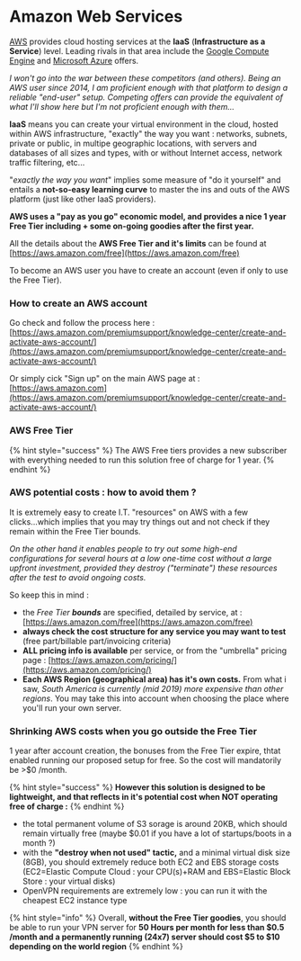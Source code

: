 # Amazon Web Services

[AWS](https://aws.amazon.com/) provides cloud hosting services at the **IaaS** \(**Infrastructure as a Service**\) level. Leading rivals in that area include the [Google Compute Engine](https://cloud.google.com/compute/) and [Microsoft Azure](https://azure.microsoft.com/) offers.

_I won't go into the war between these competitors \(and others\).  Being an AWS user since 2014, I am proficient enough  with that platform to design a reliable "end-user" setup.  Competing offers can provide the equivalent of what I'll show here but I'm not proficient enough with them..._



**IaaS** means you can create your virtual environment in the cloud, hosted within AWS infrastructure, "exactly" the way you want : networks, subnets, private or public, in multipe geographic locations, with servers and databases of all sizes and types, with or without Internet access, network traffic filtering, etc...

"_exactly the way you want_" implies some measure of "do it yourself" and entails a **not-so-easy learning curve** to master the ins and outs of the AWS platform \(just like other IaaS providers\).

**AWS uses a "pay as you go" economic model, and provides a nice 1 year Free Tier including + some on-going goodies after the first year.**

All the details about the **AWS Free Tier and it's limits** can be found at [https://aws.amazon.com/free](https://aws.amazon.com/free)

To become an AWS user you have to create an account \(even if only to use the Free Tier\).

### How to create an AWS account

Go check and follow the process here : [https://aws.amazon.com/premiumsupport/knowledge-center/create-and-activate-aws-account/](https://aws.amazon.com/premiumsupport/knowledge-center/create-and-activate-aws-account/)

Or simply cick "Sign up" on the main AWS page at : [https://aws.amazon.com](https://aws.amazon.com/premiumsupport/knowledge-center/create-and-activate-aws-account/)



### AWS Free Tier

{% hint style="success" %}
The AWS Free tiers provides a new subscriber with everything needed to run this solution free of charge for 1 year.
{% endhint %}



### AWS potential costs : how to avoid them ?

It is extremely easy to create I.T. "resources" on AWS with a few clicks...which implies that you may try things out and not check if they remain within the Free Tier bounds.

_On the other hand it enables people to try out some high-end configurations for several hours at a low one-time cost without a large upfront investment, provided they destroy \("terminate"\) these resources after the test to avoid ongoing costs._

So keep this in mind :

* the _Free Tier **bounds**_ are specified, detailed by service, at : [https://aws.amazon.com/free](https://aws.amazon.com/free)
* **always check the cost structure for any service you may want to test** \(free part/billable part/invoicing criteria\)
* **ALL pricing info is available** per service, or from the "umbrella" pricing page : [https://aws.amazon.com/pricing/](https://aws.amazon.com/pricing/)
* **Each AWS Region \(geographical area\) has it's own costs.** From what i saw, _South America is currently \(mid 2019\) more expensive than other regions_.  You may take this into account when choosing the place where you'll run your own server.



### Shrinking AWS costs when you go outside the Free Tier

1 year after account creation, the bonuses from the Free Tier expire, thtat enabled running our proposed setup for free.  So the cost will mandatorily be &gt;$0 /month.

{% hint style="success" %}
**However this solution is designed to be lightweight, and that reflects in it's potential cost when NOT operating free of charge :**
{% endhint %}

* the total permanent volume of S3 sorage is around 20KB, which should remain virtually free \(maybe $0.01 if you have a lot of startups/boots in a month ?\)
* with the **"destroy when not used" tactic,** and a minimal virtual disk size \(8GB\), you should extremely reduce both EC2 and EBS storage costs \(EC2=Elastic Compute Cloud : your CPU\(s\)+RAM and EBS=Elastic Block Store : your virtual disks\)
* OpenVPN requirements are extremely low : you can run it with the cheapest EC2 instance type

{% hint style="info" %}
Overall, **without the Free Tier goodies**, you should be able to run your VPN server for **50 Hours per month for less than $0.5 /month and a permanently running \(24x7\) server should cost $5 to $10 depending on the world region**
{% endhint %}



